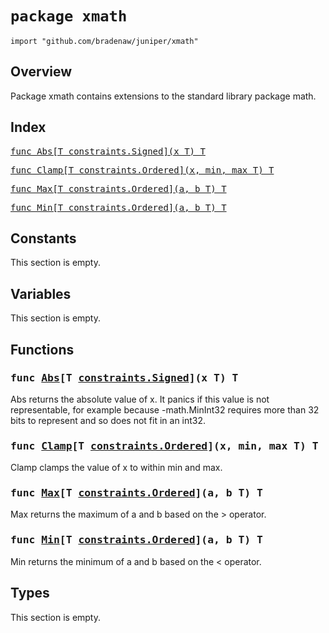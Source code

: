# `package xmath`

```
import "github.com/bradenaw/juniper/xmath"
```

## Overview

Package xmath contains extensions to the standard library package math.


## Index

<samp><a href="#Abs">func Abs[T constraints.Signed](x T) T</a></samp>

<samp><a href="#Clamp">func Clamp[T constraints.Ordered](x, min, max T) T</a></samp>

<samp><a href="#Max">func Max[T constraints.Ordered](a, b T) T</a></samp>

<samp><a href="#Min">func Min[T constraints.Ordered](a, b T) T</a></samp>


## Constants

This section is empty.

## Variables

This section is empty.

## Functions

<h3><a id="Abs"></a><samp>func <a href="#Abs">Abs</a>[T <a href="https://pkg.go.dev/constraints#Signed">constraints.Signed</a>](x T) T</samp></h3>

Abs returns the absolute value of x. It panics if this value is not representable, for example
because -math.MinInt32 requires more than 32 bits to represent and so does not fit in an int32.


<h3><a id="Clamp"></a><samp>func <a href="#Clamp">Clamp</a>[T <a href="https://pkg.go.dev/constraints#Ordered">constraints.Ordered</a>](x, min, max T) T</samp></h3>

Clamp clamps the value of x to within min and max.


<h3><a id="Max"></a><samp>func <a href="#Max">Max</a>[T <a href="https://pkg.go.dev/constraints#Ordered">constraints.Ordered</a>](a, b T) T</samp></h3>

Max returns the maximum of a and b based on the > operator.


<h3><a id="Min"></a><samp>func <a href="#Min">Min</a>[T <a href="https://pkg.go.dev/constraints#Ordered">constraints.Ordered</a>](a, b T) T</samp></h3>

Min returns the minimum of a and b based on the < operator.


## Types

This section is empty.
